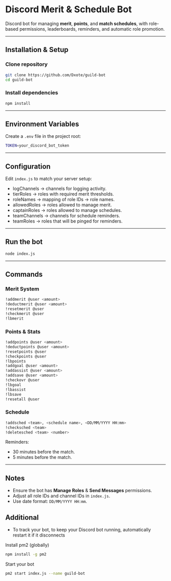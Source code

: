 # Discord Merit & Schedule Bot

Discord bot for managing **merit**, **points**, and **match schedules**, with role-based permissions, leaderboards, reminders, and automatic role promotion.

---

## Installation & Setup

### Clone repository
```bash
git clone https://github.com/Dxote/guild-bot
cd guild-bot
```
### Install dependencies
```bash
npm install
```
---

## Environment Variables
Create a `.env` file in the project root:
```bash
TOKEN=your_discord_bot_token
```
---

## Configuration
Edit `index.js` to match your server setup:

- logChannels → channels for logging activity.  
- tierRoles → roles with required merit thresholds.  
- roleNames → mapping of role IDs → role names.  
- allowedRoles → roles allowed to manage merit.  
- captainRoles → roles allowed to manage schedules.  
- teamChannels → channels for schedule reminders.  
- teamRoles → roles that will be pinged for reminders.  

---

## Run the bot
```bash
node index.js
```
---

## Commands

### Merit System
```bash
!addmerit @user <amount>  
!deductmerit @user <amount>  
!resetmerit @user  
!checkmerit @user  
!lbmerit  
```
### Points & Stats
```bash
!addpoints @user <amount>  
!deductpoints @user <amount>  
!resetpoints @user  
!checkpoints @user  
!lbpoints  
!addgoal @user <amount>  
!addassist @user <amount>  
!addsave @user <amount>  
!checkovr @user  
!lbgoal  
!lbassist  
!lbsave  
!resetall @user  
```
### Schedule
```bash
!addsched <team>, <schedule name>, <DD/MM/YYYY HH:mm>  
!checksched <team>  
!deletesched <team> <number>  
```
Reminders:  
- 30 minutes before the match.  
- 5 minutes before the match.  

---

## Notes
- Ensure the bot has **Manage Roles** & **Send Messages** permissions.  
- Adjust all role IDs and channel IDs in `index.js`.  
- Use date format: `DD/MM/YYYY HH:mm`.  

## Additional
- To track your bot, to keep your Discord bot running, automatically restart it if it disconnects

Install pm2 (globally)
```bash
npm install -g pm2
```
Start your bot
```bash
pm2 start index.js --name guild-bot
```
